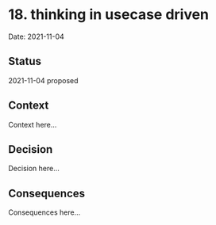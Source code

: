 # 18. thinking in usecase driven

Date: 2021-11-04

## Status

2021-11-04 proposed

## Context

Context here...

## Decision

Decision here...

## Consequences

Consequences here...
